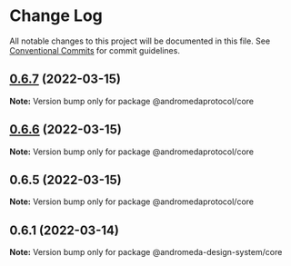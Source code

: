 # Change Log

All notable changes to this project will be documented in this file.
See [Conventional Commits](https://conventionalcommits.org) for commit guidelines.

## [0.6.7](https://github.com/andromeda-protocol/design-system/compare/@andromedaprotocol/core@0.6.6...@andromedaprotocol/core@0.6.7) (2022-03-15)

**Note:** Version bump only for package @andromedaprotocol/core





## [0.6.6](https://github.com/andromeda-protocol/design-system/compare/@andromedaprotocol/core@0.6.5...@andromedaprotocol/core@0.6.6) (2022-03-15)

**Note:** Version bump only for package @andromedaprotocol/core





## 0.6.5 (2022-03-15)

**Note:** Version bump only for package @andromedaprotocol/core





## 0.6.1 (2022-03-14)

**Note:** Version bump only for package @andromeda-design-system/core
